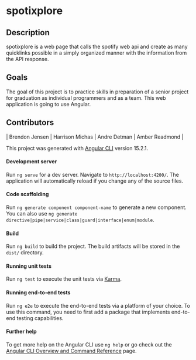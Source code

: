 # spotixplore

## Description
spotixplore is a web page that calls the spotify web api and create as many quicklinks possible in a simply organized manner with the information from the API response.

## Goals
The goal of this project is to practice skills in preparation of a senior project for graduation as individual programmers and as a team. This web application is going to use Angular.

## Contributors
| Brendon Jensen | Harrison Michas | Andre Detman | Amber Readmond |


This project was generated with [Angular CLI](https://github.com/angular/angular-cli) version 15.2.1.

#### Development server

Run `ng serve` for a dev server. Navigate to `http://localhost:4200/`. The application will automatically reload if you change any of the source files.

#### Code scaffolding

Run `ng generate component component-name` to generate a new component. You can also use `ng generate directive|pipe|service|class|guard|interface|enum|module`.

#### Build

Run `ng build` to build the project. The build artifacts will be stored in the `dist/` directory.

####  Running unit tests

Run `ng test` to execute the unit tests via [Karma](https://karma-runner.github.io).

#### Running end-to-end tests

Run `ng e2e` to execute the end-to-end tests via a platform of your choice. To use this command, you need to first add a package that implements end-to-end testing capabilities.

#### Further help

To get more help on the Angular CLI use `ng help` or go check out the [Angular CLI Overview and Command Reference](https://angular.io/cli) page.
